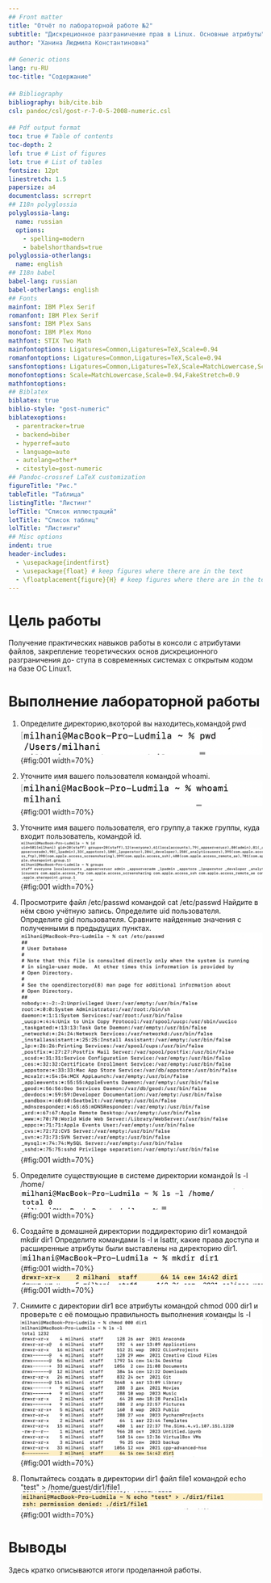 ```yaml
---
## Front matter
title: "Отчёт по лабораторной работе №2"
subtitle: "Дискреционное разграничение прав в Linux. Основные атрибуты"
author: "Ханина Людмила Константиновна"

## Generic otions
lang: ru-RU
toc-title: "Содержание"

## Bibliography
bibliography: bib/cite.bib
csl: pandoc/csl/gost-r-7-0-5-2008-numeric.csl

## Pdf output format
toc: true # Table of contents
toc-depth: 2
lof: true # List of figures
lot: true # List of tables
fontsize: 12pt
linestretch: 1.5
papersize: a4
documentclass: scrreprt
## I18n polyglossia
polyglossia-lang:
  name: russian
  options:
	- spelling=modern
	- babelshorthands=true
polyglossia-otherlangs:
  name: english
## I18n babel
babel-lang: russian
babel-otherlangs: english
## Fonts
mainfont: IBM Plex Serif
romanfont: IBM Plex Serif
sansfont: IBM Plex Sans
monofont: IBM Plex Mono
mathfont: STIX Two Math
mainfontoptions: Ligatures=Common,Ligatures=TeX,Scale=0.94
romanfontoptions: Ligatures=Common,Ligatures=TeX,Scale=0.94
sansfontoptions: Ligatures=Common,Ligatures=TeX,Scale=MatchLowercase,Scale=0.94
monofontoptions: Scale=MatchLowercase,Scale=0.94,FakeStretch=0.9
mathfontoptions:
## Biblatex
biblatex: true
biblio-style: "gost-numeric"
biblatexoptions:
  - parentracker=true
  - backend=biber
  - hyperref=auto
  - language=auto
  - autolang=other*
  - citestyle=gost-numeric
## Pandoc-crossref LaTeX customization
figureTitle: "Рис."
tableTitle: "Таблица"
listingTitle: "Листинг"
lofTitle: "Список иллюстраций"
lotTitle: "Список таблиц"
lolTitle: "Листинги"
## Misc options
indent: true
header-includes:
  - \usepackage{indentfirst}
  - \usepackage{float} # keep figures where there are in the text
  - \floatplacement{figure}{H} # keep figures where there are in the text
---
```


# Цель работы

Получение практических навыков работы в консоли с атрибутами файлов, закрепление теоретических основ дискреционного разграничения до- ступа в современных системах с открытым кодом на базе ОС Linux1.

# Выполнение лабораторной работы

1. Определите директорию,вкоторой вы находитесь,командой pwd
![Название рисунка](assets/4.png){#fig:001 width=70%}

2. Уточните имя вашего пользователя командой whoami.
![Название рисунка](assets/5.png){#fig:001 width=70%}

3. Уточните имя вашего пользователя, его группу,а также группы, куда входит пользователь, командой id.
![Название рисунка](assets/6.png){#fig:001 width=70%}

4. Просмотрите файл /etc/passwd командой cat /etc/passwd
Найдите в нём свою учётную запись. Определите uid пользователя. Определите gid пользователя. Сравните найденные значения с полученными в предыдущих пунктах.
![Название рисунка](assets/8.png){#fig:001 width=70%}

5. Определите существующие в системе директории командой ls -l /home/
![Название рисунка](assets/9.png){#fig:001 width=70%}

6. Создайте в домашней директории поддиректорию dir1 командой mkdir dir1
Определите командами ls -l и lsattr, какие права доступа и расширенные атрибуты были выставлены на директорию dir1.
![Название рисунка](assets/10.png){#fig:001 width=70%}
![Название рисунка](assets/11.png){#fig:001 width=70%}

7. Снимите с директории dir1 все атрибуты командой chmod 000 dir1 и проверьте с её помощью правильность выполнения команды ls -l
![Название рисунка](assets/12.png){#fig:001 width=70%}

8. Попытайтесь создать в директории dir1 файл file1 командой echo "test" > /home/guest/dir1/file1
![Название рисунка](assets/13.png){#fig:001 width=70%}


# Выводы

Здесь кратко описываются итоги проделанной работы.



